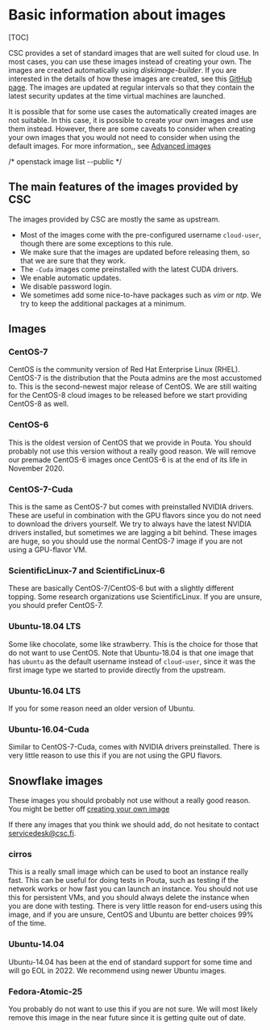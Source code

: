 # Basic information about images

[TOC]

CSC provides a set of standard images that are well suited for cloud
use. In most cases, you can use these images instead of creating your
own. The images are created automatically using _diskimage-builder_. 
If you are interested in the details of how
these images are created, see this [GitHub page]. The images are
updated at regular intervals so that they contain the latest security
updates at the time virtual machines are launched.

It is possible that for some use cases the automatically created
images are not suitable. In this case, it is possible to create your
own images and use them instead. However, there are some caveats 
to consider when creating your own images that you would not
need to consider when using the default images. For more information,,
see [Advanced images](../adding-images)

/* openstack image list --public */

## The main features of the images provided by CSC

The images provided by CSC are mostly the same as upstream.

* Most of the images come with the pre-configured username `cloud-user`,
though there are some exceptions to this rule.
* We make sure that the images are updated before releasing them,
so that we are sure that they work.
* The `-Cuda` images come preinstalled with the latest CUDA drivers.
* We enable automatic updates.
* We disable password login.
* We sometimes add some nice-to-have packages such as _vim_ or _ntp_. We try to
keep the additional packages at a minimum.

## Images

### CentOS-7
CentOS is the community version of Red Hat Enterprise Linux (RHEL). CentOS-7
is the distribution that the Pouta admins are the most accustomed to. 
This is the second-newest major release of CentOS.
We are still waiting for the CentOS-8 cloud images to be
released before we start providing CentOS-8 as well.

### CentOS-6
This is the oldest version of CentOS that we provide in Pouta. You should
probably not use this version without a really good reason.
We will remove our premade CentOS-6 images once CentOS-6 is at the end of its life
in November 2020.

### CentOS-7-Cuda
This is the same as CentOS-7 but comes with preinstalled NVIDIA drivers.
These are useful in combination with the GPU flavors since you do not need
to download the drivers yourself. We try to always have the latest NVIDIA
drivers installed, but sometimes we are lagging a bit behind. These images
are huge, so you should use the normal CentOS-7 image if you are not
using a GPU-flavor VM.

### ScientificLinux-7 and ScientificLinux-6
These are basically CentOS-7/CentOS-6 but with a slightly different topping. Some
research organizations use ScientificLinux. If you are unsure, you
should prefer CentOS-7.

### Ubuntu-18.04 LTS
Some like chocolate, some like strawberry. This is the choice for those that
do not want to use CentOS. Note that Ubuntu-18.04 is that one image that
has `ubuntu` as the default username instead of `cloud-user`, since it was the
first image type we started to provide directly from the upstream.

### Ubuntu-16.04 LTS
If you for some reason need an older version of Ubuntu.

### Ubuntu-16.04-Cuda
Similar to CentOS-7-Cuda, comes with NVIDIA drivers preinstalled. There
is very little reason to use this if you are not using the GPU flavors.

## Snowflake images
These images you should probably not use without a really good
reason. You might be better off [creating your own image](../adding-images)

If there any images that you think we should add, do not hesitate to contact
servicedesk@csc.fi.

### cirros
This is a really small image which can be used to boot an instance really fast.
This can be useful for doing tests in Pouta, such as testing if the network works or
how fast you can launch an instance. You should not use this for persistent
VMs, and you should always delete the instance when you are done with
testing. There is very little reason for end-users using this image, and if
you are unsure, CentOS and Ubuntu are better choices 99% of the time.

### Ubuntu-14.04
Ubuntu-14.04 has been at the end of standard support for some time and will go
EOL in 2022. We recommend using newer Ubuntu images.

### Fedora-Atomic-25
You probably do not want to use this if you are not sure. We will most likely
remove this image in the near future since it is getting quite out of date.

[GitHub page]: https://github.com/CSC-IT-Center-for-Science/diskimage-builder-csc-automation
